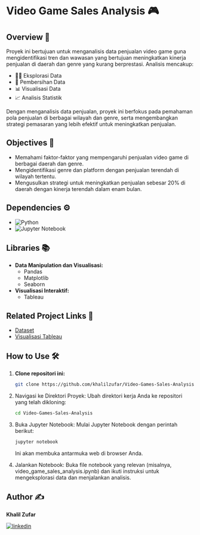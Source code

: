 # Video Game Sales Analysis 🎮

## Overview 🌟
Proyek ini bertujuan untuk menganalisis data penjualan video game guna mengidentifikasi tren dan wawasan yang bertujuan meningkatkan kinerja penjualan di daerah dan genre yang kurang berprestasi. Analisis mencakup:

- 🧑‍💻 Eksplorasi Data
- 🧹 Pembersihan Data
- 📊 Visualisasi Data
- 📈 Analisis Statistik

Dengan menganalisis data penjualan, proyek ini berfokus pada pemahaman pola penjualan di berbagai wilayah dan genre, serta mengembangkan strategi pemasaran yang lebih efektif untuk meningkatkan penjualan.

## Objectives 🎯
- Memahami faktor-faktor yang mempengaruhi penjualan video game di berbagai daerah dan genre.
- Mengidentifikasi genre dan platform dengan penjualan terendah di wilayah tertentu.
- Mengusulkan strategi untuk meningkatkan penjualan sebesar 20% di daerah dengan kinerja terendah dalam enam bulan.


## Dependencies ⚙️
- ![Python](https://github.com/user-attachments/assets/efbcb388-ef93-4ed9-b571-cd79647f8e59)
- ![Jupyter Notebook](https://github.com/user-attachments/assets/34ef0fd4-6bdb-42f4-98a1-000efe2e47f1)

## Libraries 📚
- **Data Manipulation dan Visualisasi:** 
  - Pandas 
  - Matplotlib 
  - Seaborn 
- **Visualisasi Interaktif:** 
  - Tableau 

## Related Project Links 🔗
 - [Dataset](https://www.kaggle.com/datasets/ulrikthygepedersen/video-games-sales)
 - [Visualisasi Tableau](https://public.tableau.com/views/DataVisualizationVideoGameSales/VisualisasiData?:language=en-US&:sid=&:redirect=auth&:display_count=n&:origin=viz_share_link)

## How to Use 🛠️
1. **Clone repositori ini:**
   ```bash
   git clone https://github.com/khalilzufar/Video-Games-Sales-Analysis.git

2. Navigasi ke Direktori Proyek: Ubah direktori kerja Anda ke repositori yang telah dikloning:
   ```bash
   cd Video-Games-Sales-Analysis

3. Buka Jupyter Notebook: Mulai Jupyter Notebook dengan perintah berikut:
   ```bash
   jupyter notebook
   ```
   Ini akan membuka antarmuka web di browser Anda.

4. Jalankan Notebook: Buka file notebook yang relevan (misalnya, video_game_sales_analysis.ipynb) dan ikuti instruksi untuk mengeksplorasi data dan menjalankan analisis.

## Author ✍️
**Khalil Zufar**

[![linkedin](https://img.shields.io/badge/linkedin-0A66C2?style=for-the-badge&logo=linkedin&logoColor=white)](https://www.linkedin.com/in/khalil-zufar/)
